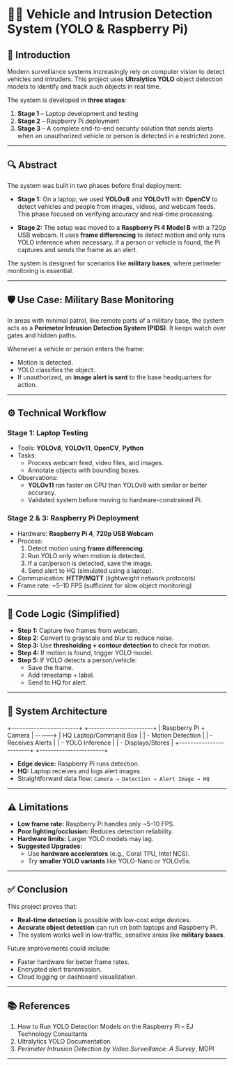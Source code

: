 # 🚗🚨 Vehicle and Intrusion Detection System (YOLO & Raspberry Pi)

## 📌 Introduction

Modern surveillance systems increasingly rely on computer vision to detect vehicles and intruders. This project uses **Ultralytics YOLO** object detection models to identify and track such objects in real time.

The system is developed in **three stages**:
1. **Stage 1** – Laptop development and testing
2. **Stage 2** – Raspberry Pi deployment
3. **Stage 3** – A complete end-to-end security solution that sends alerts when an unauthorized vehicle or person is detected in a restricted zone.

---

## 🔍 Abstract

The system was built in two phases before final deployment:

- **Stage 1:** On a laptop, we used **YOLOv8** and **YOLOv11** with **OpenCV** to detect vehicles and people from images, videos, and webcam feeds. This phase focused on verifying accuracy and real-time processing.
  
- **Stage 2:** The setup was moved to a **Raspberry Pi 4 Model B** with a 720p USB webcam. It uses **frame differencing** to detect motion and only runs YOLO inference when necessary. If a person or vehicle is found, the Pi captures and sends the frame as an alert.

The system is designed for scenarios like **military bases**, where perimeter monitoring is essential.

---

## 🛡️ Use Case: Military Base Monitoring

In areas with minimal patrol, like remote parts of a military base, the system acts as a **Perimeter Intrusion Detection System (PIDS)**. It keeps watch over gates and hidden paths.

Whenever a vehicle or person enters the frame:
- Motion is detected.
- YOLO classifies the object.
- If unauthorized, an **image alert is sent** to the base headquarters for action.

---

## ⚙️ Technical Workflow

### Stage 1: Laptop Testing
- Tools: **YOLOv8**, **YOLOv11**, **OpenCV**, **Python**
- Tasks:
  - Process webcam feed, video files, and images.
  - Annotate objects with bounding boxes.
- Observations:
  - **YOLOv11** ran faster on CPU than YOLOv8 with similar or better accuracy.
  - Validated system before moving to hardware-constrained Pi.

### Stage 2 & 3: Raspberry Pi Deployment
- Hardware: **Raspberry Pi 4**, **720p USB Webcam**
- Process:
  1. Detect motion using **frame differencing**.
  2. Run YOLO only when motion is detected.
  3. If a car/person is detected, save the image.
  4. Send alert to HQ (simulated using a laptop).
- Communication: **HTTP/MQTT** (lightweight network protocols)
- Frame rate: ~5–10 FPS (sufficient for slow object monitoring)

---

## 🧠 Code Logic (Simplified)

- **Step 1:** Capture two frames from webcam.
- **Step 2:** Convert to grayscale and blur to reduce noise.
- **Step 3:** Use **thresholding + contour detection** to check for motion.
- **Step 4:** If motion is found, trigger YOLO model.
- **Step 5:** If YOLO detects a person/vehicle:
  - Save the frame.
  - Add timestamp + label.
  - Send to HQ for alert.

---

## 🧱 System Architecture
   +------------------------+        +-----------------------+
   | Raspberry Pi + Camera | -----> | HQ Laptop/Command Box |
   |  - Motion Detection    |        |  - Receives Alerts    |
   |  - YOLO Inference      |        |  - Displays/Stores    |
   +------------------------+        +-----------------------+


- **Edge device:** Raspberry Pi runs detection.
- **HQ:** Laptop receives and logs alert images.
- Straightforward data flow: `Camera → Detection → Alert Image → HQ`

---

## ⚠️ Limitations

- **Low frame rate:** Raspberry Pi handles only ~5–10 FPS.
- **Poor lighting/occlusion:** Reduces detection reliability.
- **Hardware limits:** Larger YOLO models may lag.
- **Suggested Upgrades:**
  - Use **hardware accelerators** (e.g., Coral TPU, Intel NCS).
  - Try **smaller YOLO variants** like YOLO-Nano or YOLOv5s.

---

## ✅ Conclusion

This project proves that:
- **Real-time detection** is possible with low-cost edge devices.
- **Accurate object detection** can run on both laptops and Raspberry Pi.
- The system works well in low-traffic, sensitive areas like **military bases**.

Future improvements could include:
- Faster hardware for better frame rates.
- Encrypted alert transmission.
- Cloud logging or dashboard visualization.

---

## 📚 References

1. How to Run YOLO Detection Models on the Raspberry Pi – EJ Technology Consultants  
2. Ultralytics YOLO Documentation  
3. *Perimeter Intrusion Detection by Video Surveillance: A Survey*, MDPI

---

